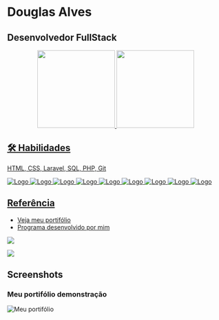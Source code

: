 
# Douglas Alves

## Desenvolvedor FullStack 


<div align="center">
  <a href="https://github.com/DouglasReiz">
  <img height="180em" src="https://github-readme-stats.vercel.app/api?username=DouglasReiz&show_icons=true&theme=dark&include_all_commits=true&count_private=true"/>
  <img height="180em" src="https://github-readme-stats.vercel.app/api/top-langs/?username=DouglasReiz&layout=compact&langs_count=7&theme=dark"/>
</div>


## 🛠 Habilidades
HTML, CSS, Laravel, SQL, PHP, Git
 
![Logo](https://img.icons8.com/color/48/000000/html-5--v1.png)
![Logo](https://img.icons8.com/color/48/000000/css3.png)
![Logo](https://img.icons8.com/offices/40/000000/php-logo.png)
![Logo](https://img.icons8.com/fluency/48/000000/laravel.png)
![Logo](https://img.icons8.com/color/48/000000/tailwind_css.png)
![Logo](https://img.icons8.com/color/48/000000/bootstrap.png)
![Logo](https://img.icons8.com/fluency/48/000000/mysql-logo.png)
![Logo](https://img.icons8.com/color/48/000000/git.png)
![Logo](https://img.icons8.com/color/48/000000/visual-studio-code-2019.png)

## Referência

 - [Veja meu portifólio](https://douglasreiz.github.io/beacademy-devstart-frontend-myportfolio/)
 - [Programa desenvolvido por mim](http://carteira-de-clientes.herokuapp.com)
 
 <div>
   <a href = "mailto:douglasreisalves02@gmail.com"><img src="https://img.shields.io/badge/Gmail-D14836?style=for-the-badge&logo=gmail&logoColor=white" target="_blank">
   </a>
   
   <a href="https://www.linkedin.com/in/rafaella-ballerini-45875016a" target="_blank"><img src="https://img.shields.io/badge/-LinkedIn-%230077B5?style=for-the-badge&logo=linkedin&logoColor=white" target="_blank"></a>
 </div>
 
 
## Screenshots

### Meu portifólio demonstração

![Meu portifólio](https://lh3.googleusercontent.com/Asn0j424GPdyDhCkBNCBVHArgBX5C7ByQKye6mMMzYXIB3AEVKDS8ZZe8ZiwUe_ncNyz5DqfSCOsTrBJovh-LdPO0ooYtHk1KjhCylI7gXA7zUscbk3FzS0-wcPkmA1vyxxPlJnvXdTz-GG5IJnnrrguCMmxxdsS_d_MEAQexC3_fT4vfmRaO6eOAHEQZfOS_wYV99XWn5ibVEHXRyBZhhFGkIt34ItP4HffeoFKBC6dvRu1HjQCoXKWe6uhvfzVAv9W59koWmAGxbkaB2123duqsIOmpMhPqRamal0nYdcD0BE4KRGKAPtcFa4-SqtAShbTD7rp8dyvPAhSHW_RLiiu7tN1UyGHouRQIzmT-VIuhqOBQH08zj2IqY9y9f-iMizLxJ0jOVmWbuuWI-53r8_wFQXxQNXbrvXOifkfJOkN9jAYEZOeL3dJ5ntu80q1A3AP-6829MsIgKEIxqC2nrqqnt5Eb4XP5CXRxmwkc0RLDEh6vtnSrtJ-YAFVX9jyhsMMem_mhqFOEEwKoiJlH8PfHt25Z1gxkf51M0WV92k2Ye13ULwq6wdxfgbQe_xXFu9XCgR0nXaWM7TpBQ8amee4CDandPC9spnjfLlcWx5QcbCWV3ZT3eRvT5FvOjwmBHAPeHEb5fPiQdutVdk6mSs63jHmQdzO3skMGYH3iLAyQT4_x92Ro4Qz20GczxhETK8pMMKz8DcRV3PzupMtGxkqI_2ynYX_Mjwncz386BNLL1RlEon8RJbNkDEmdUc=w1347-h627-no?authuser=0)


